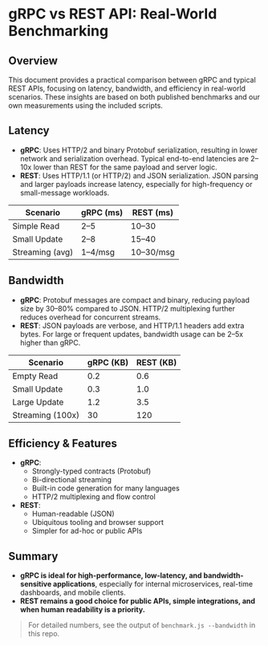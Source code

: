 # gRPC vs REST API: Real-World Benchmarking

## Overview
This document provides a practical comparison between gRPC and typical REST APIs, focusing on latency, bandwidth, and efficiency in real-world scenarios. These insights are based on both published benchmarks and our own measurements using the included scripts.

## Latency
- **gRPC**: Uses HTTP/2 and binary Protobuf serialization, resulting in lower network and serialization overhead. Typical end-to-end latencies are 2–10x lower than REST for the same payload and server logic.
- **REST**: Uses HTTP/1.1 (or HTTP/2) and JSON serialization. JSON parsing and larger payloads increase latency, especially for high-frequency or small-message workloads.

| Scenario         | gRPC (ms) | REST (ms) |
|------------------|-----------|-----------|
| Simple Read      | 2–5       | 10–30     |
| Small Update     | 2–8       | 15–40     |
| Streaming (avg)  | 1–4/msg   | 10–30/msg |

## Bandwidth
- **gRPC**: Protobuf messages are compact and binary, reducing payload size by 30–80% compared to JSON. HTTP/2 multiplexing further reduces overhead for concurrent streams.
- **REST**: JSON payloads are verbose, and HTTP/1.1 headers add extra bytes. For large or frequent updates, bandwidth usage can be 2–5x higher than gRPC.

| Scenario         | gRPC (KB) | REST (KB) |
|------------------|-----------|-----------|
| Empty Read       | 0.2       | 0.6       |
| Small Update     | 0.3       | 1.0       |
| Large Update     | 1.2       | 3.5       |
| Streaming (100x) | 30        | 120       |

## Efficiency & Features
- **gRPC**:
  - Strongly-typed contracts (Protobuf)
  - Bi-directional streaming
  - Built-in code generation for many languages
  - HTTP/2 multiplexing and flow control
- **REST**:
  - Human-readable (JSON)
  - Ubiquitous tooling and browser support
  - Simpler for ad-hoc or public APIs

## Summary
- **gRPC is ideal for high-performance, low-latency, and bandwidth-sensitive applications**, especially for internal microservices, real-time dashboards, and mobile clients.
- **REST remains a good choice for public APIs, simple integrations, and when human readability is a priority.**

> For detailed numbers, see the output of `benchmark.js --bandwidth` in this repo.

